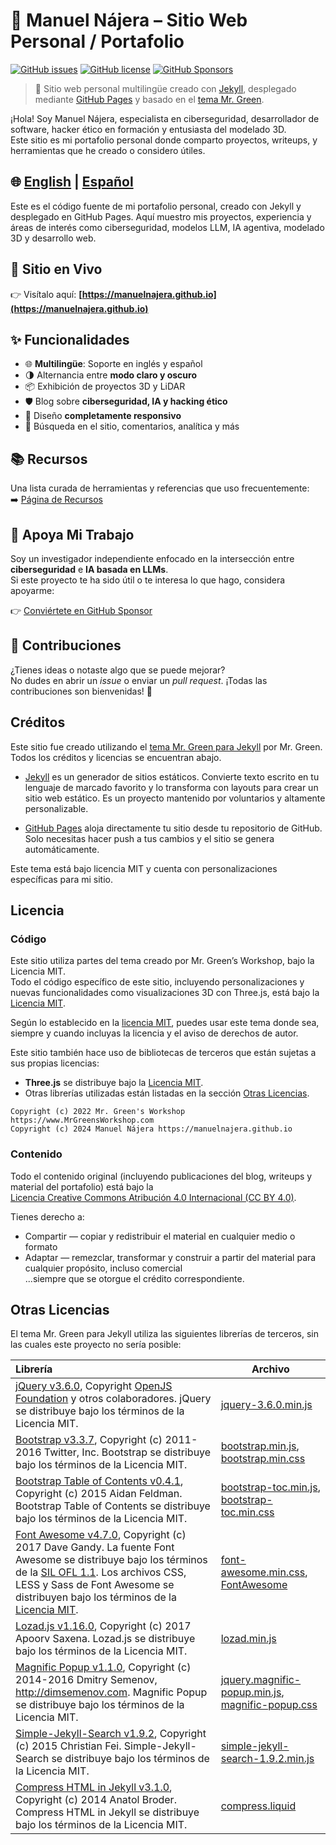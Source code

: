 # 🧠 Manuel Nájera – Sitio Web Personal / Portafolio

[![GitHub issues](https://img.shields.io/github/issues/manuelnajera/manuelnajera.github.io)](https://github.com/manuelnajera/manuelnajera.github.io/issues)
[![GitHub license](https://img.shields.io/github/license/manuelnajera/manuelnajera.github.io)](https://github.com/manuelnajera/manuelnajera.github.io/blob/main/LICENSE.txt)
[![GitHub Sponsors](https://shields.io/badge/Github%20Sponsors-Apóyame-blue?logo=GitHub+Sponsors)](https://github.com/sponsors/manuelnajera "Apóyame en GitHub Sponsors")

> 🚀 Sitio web personal multilingüe creado con [Jekyll](https://jekyllrb.com/), desplegado mediante [GitHub Pages](https://pages.github.com/) y basado en el [tema Mr. Green](https://github.com/MrGreensWorkshop/MrGreen-JekyllTheme).

¡Hola! Soy Manuel Nájera, especialista en ciberseguridad, desarrollador de software, hacker ético en formación y entusiasta del modelado 3D.  
Este sitio es mi portafolio personal donde comparto proyectos, writeups, y herramientas que he creado o considero útiles.

🌐 [English](https://github.com/manuelnajera/manuelnajera.github.io/blob/main/README.md#readme) | [Español](#readme)
---

<!-- outline-start -->
Este es el código fuente de mi portafolio personal, creado con Jekyll y desplegado en GitHub Pages. Aquí muestro mis proyectos, experiencia y áreas de interés como ciberseguridad, modelos LLM, IA agentiva, modelado 3D y desarrollo web.

## 🔗 Sitio en Vivo

👉 Visítalo aquí: **[https://manuelnajera.github.io](https://manuelnajera.github.io)**

<!-- outline-end -->

## ✨ Funcionalidades

- 🌐 **Multilingüe**: Soporte en inglés y español
- 🌗 Alternancia entre **modo claro y oscuro**
- 📦 Exhibición de proyectos 3D y LiDAR
- 🛡️ Blog sobre **ciberseguridad, IA y hacking ético**
- 📱 Diseño **completamente responsivo**
- 🔎 Búsqueda en el sitio, comentarios, analítica y más

## 📚 Recursos

Una lista curada de herramientas y referencias que uso frecuentemente:  
➡️ [Página de Recursos](https://manuelnajera.github.io/tabs/links.html)

## 💖 Apoya Mi Trabajo

Soy un investigador independiente enfocado en la intersección entre **ciberseguridad** e **IA basada en LLMs**.  
Si este proyecto te ha sido útil o te interesa lo que hago, considera apoyarme:

👉 [Conviértete en GitHub Sponsor](https://github.com/sponsors/manuelnajera)

## 🤝 Contribuciones

¿Tienes ideas o notaste algo que se puede mejorar?  
No dudes en abrir un *issue* o enviar un *pull request*. ¡Todas las contribuciones son bienvenidas! 🙌

## Créditos
Este sitio fue creado utilizando el [tema Mr. Green para Jekyll](https://github.com/MrGreensWorkshop/MrGreen-JekyllTheme) por Mr. Green. Todos los créditos y licencias se encuentran abajo.

- [Jekyll](https://jekyllrb.com/) es un generador de sitios estáticos. Convierte texto escrito en tu lenguaje de marcado favorito y lo transforma con layouts para crear un sitio web estático. Es un proyecto mantenido por voluntarios y altamente personalizable.

- [GitHub Pages](https://pages.github.com/) aloja directamente tu sitio desde tu repositorio de GitHub. Solo necesitas hacer push a tus cambios y el sitio se genera automáticamente.

Este tema está bajo licencia MIT y cuenta con personalizaciones específicas para mi sitio.

## Licencia

### Código

Este sitio utiliza partes del tema creado por Mr. Green’s Workshop, bajo la Licencia MIT.  
Todo el código específico de este sitio, incluyendo personalizaciones y nuevas funcionalidades como visualizaciones 3D con Three.js, está bajo la [Licencia MIT](https://opensource.org/licenses/MIT).

Según lo establecido en la [licencia MIT](https://github.com/manuelnajera/manuelnajera.github.io/blob/main/LICENSE.txt), puedes usar este tema donde sea, siempre y cuando incluyas la licencia y el aviso de derechos de autor.

Este sitio también hace uso de bibliotecas de terceros que están sujetas a sus propias licencias:

- **Three.js** se distribuye bajo la [Licencia MIT](https://github.com/mrdoob/three.js/blob/dev/LICENSE).
- Otras librerías utilizadas están listadas en la sección [Otras Licencias](#otras-licencias).

`Copyright (c) 2022 Mr. Green's Workshop https://www.MrGreensWorkshop.com`  
`Copyright (c) 2024 Manuel Nájera https://manuelnajera.github.io`

### Contenido

Todo el contenido original (incluyendo publicaciones del blog, writeups y material del portafolio) está bajo la  
[Licencia Creative Commons Atribución 4.0 Internacional (CC BY 4.0)](https://creativecommons.org/licenses/by/4.0/).

Tienes derecho a:
- Compartir — copiar y redistribuir el material en cualquier medio o formato
- Adaptar — remezclar, transformar y construir a partir del material para cualquier propósito, incluso comercial  
...siempre que se otorgue el crédito correspondiente.

## Otras Licencias

El tema Mr. Green para Jekyll utiliza las siguientes librerías de terceros, sin las cuales este proyecto no sería posible:

| Librería | Archivo |
| :----------------------------------- | ---- |
| [jQuery v3.6.0](https://github.com/jquery/jquery/tree/3.6.0), Copyright [OpenJS Foundation](https://openjsf.org) y otros colaboradores. jQuery se distribuye bajo los términos de la Licencia MIT. | [jquery-3.6.0.min.js](https://github.com/MrGreensWorkshop/MrGreen-JekyllTheme/blob/main/assets/js/jquery-3.6.0.min.js) |
| [Bootstrap v3.3.7](https://github.com/twbs/bootstrap/tree/v3.3.7), Copyright (c) 2011-2016 Twitter, Inc. Bootstrap se distribuye bajo los términos de la Licencia MIT. | [bootstrap.min.js](https://github.com/MrGreensWorkshop/MrGreen-JekyllTheme/blob/main/assets/js/bootstrap.min.js), [bootstrap.min.css](assets/css/bootstrap.min.css) |
| [Bootstrap Table of Contents v0.4.1](https://github.com/afeld/bootstrap-toc/tree/v0.4.1), Copyright (c) 2015 Aidan Feldman. Bootstrap Table of Contents se distribuye bajo los términos de la Licencia MIT. | [bootstrap-toc.min.js](https://github.com/MrGreensWorkshop/MrGreen-JekyllTheme/blob/main/assets/js/bootstrap-toc.min.js), [bootstrap-toc.min.css](assets/css/bootstrap-toc.min.css) |
| [Font Awesome v4.7.0](https://github.com/FortAwesome/Font-Awesome/tree/v4.7.0), Copyright (c) 2017 Dave Gandy. La fuente Font Awesome se distribuye bajo los términos de la [SIL OFL 1.1](http://scripts.sil.org/OFL). Los archivos CSS, LESS y Sass de Font Awesome se distribuyen bajo los términos de la [Licencia MIT](https://opensource.org/licenses/mit-license.html). | [font-awesome.min.css](https://github.com/MrGreensWorkshop/MrGreen-JekyllTheme/blob/main/assets/css/font-awesome.min.css), [FontAwesome](https://github.com/MrGreensWorkshop/MrGreen-JekyllTheme/blob/main/assets/fonts/) |
| [Lozad.js v1.16.0](https://github.com/ApoorvSaxena/lozad.js/tree/v1.16.0), Copyright (c) 2017 Apoorv Saxena. Lozad.js se distribuye bajo los términos de la Licencia MIT. | [lozad.min.js](https://github.com/MrGreensWorkshop/MrGreen-JekyllTheme/blob/main/assets/js/lozad.min.js) |
| [Magnific Popup v1.1.0](https://github.com/dimsemenov/Magnific-Popup/tree/1.1.0), Copyright (c) 2014-2016 Dmitry Semenov, http://dimsemenov.com. Magnific Popup se distribuye bajo los términos de la Licencia MIT. | [jquery.magnific-popup.min.js](https://github.com/MrGreensWorkshop/MrGreen-JekyllTheme/blob/main/assets/js/jquery.magnific-popup.min.js), [magnific-popup.css](assets/css/magnific-popup.css) |
| [Simple-Jekyll-Search v1.9.2](https://github.com/christian-fei/Simple-Jekyll-Search/tree/v1.9.2), Copyright (c) 2015 Christian Fei. Simple-Jekyll-Search se distribuye bajo los términos de la Licencia MIT. | [simple-jekyll-search-1.9.2.min.js](https://github.com/MrGreensWorkshop/MrGreen-JekyllTheme/blob/main/assets/js/simple-jekyll-search-1.9.2.min.js) |
| [Compress HTML in Jekyll v3.1.0](https://github.com/penibelst/jekyll-compress-html/tree/v3.1.0), Copyright (c) 2014 Anatol Broder. Compress HTML in Jekyll se distribuye bajo los términos de la Licencia MIT. | [compress.liquid](https://github.com/MrGreensWorkshop/MrGreen-JekyllTheme/blob/main/_layouts/util/compress.liquid) |